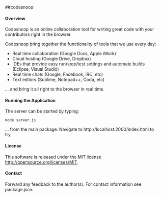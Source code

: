 ##codesnoop

#### Overview

Codesnoop is an online collaboration tool for writing great code with your contributors right in the browser.

Codesnoop bring together the functionality of tools that we use every day:
* Real time collaboration (Google Docs, Apple iWork)
* Cloud hosting (Google Drive, Dropbox)
* IDEs that provide easy run/stop/test settings and automate builds (Eclipse, Visual Studio)
* Real time chats (Google, Facebook, IRC, etc)
* Text editors (Sublime, Notepad++, Coda, etc)

... and bring it all right to the browser in real time.


#### Running the Application

The server can be started by typing:

```node server.js```

... from the main package. Navigate to http://localhost:2000/index.html to try


#### License

This software is released under the MIT license http://opensource.org/licenses/MIT.

#### Contact

Forward any feedback to the author(s). For contact information see package.json.



